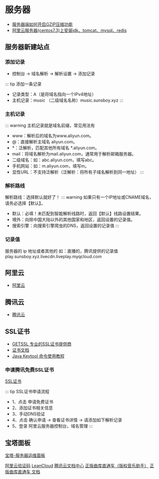 # 服务器
- [服务器端如何开启GZIP压缩功能](https://juejin.im/post/5af003286fb9a07aac24611b)
- [阿里云服务器(centos7.3)上安装jdk、tomcat、mysql、redis](https://www.jianshu.com/p/1752e49e0d29)

## 服务器新建站点
### 添加记录
- 控制台 -> 域名解析 -> 解析设置 -> 添加记录

::: tip 添加一条记录
- 记录类型：A（是将域名指向一个IPv4地址）
- 主机记录：music （二级域名名称）music.sunsboy.xyz
:::

### 主机记录
::: warning 主机记录就是域名前缀，常见用法有
- www：解析后的域名为www.aliyun.com。
- @：直接解析主域名 aliyun.com。
- *：泛解析，匹配其他所有域名 *.aliyun.com。
- mail：将域名解析为mail.aliyun.com，通常用于解析邮箱服务器。
- 二级域名：如：abc.aliyun.com，填写abc。
- 手机网站：如：m.aliyun.com，填写m。
- 显性URL：不支持泛解析（泛解析：将所有子域名解析到同一地址）
:::

### 解析路线 
解析路线：选择默认就好了！
::: warning
如果只有一个IP地址或CNAME域名，请务必选择【默认】。
- 默认：必填！未匹配到智能解析线路时，返回【默认】线路设置结果。
- 境外：向除中国大陆以外的其他国家和地区，返回设置的记录值。
- 搜索引擎：向搜索引擎爬虫的DNS，返回设置的记录值
:::

### 记录值
服务器的 ip 地址或者其他的 如：直播的，腾讯提供的记录值 play.sunsboy.xyz.livecdn.liveplay.myqcloud.com

## 阿里云
- [阿里云](https://www.aliyun.com/)

## 腾讯云
- [腾讯云](https://cloud.tencent.com/)

## SSL证书
- [GETSSL 专业的SSL证书提供商](https://www.getssl.cn/)
- [证书文档](https://www.getssl.cn/support/)
- [Java Keytool 命令使用教程](https://www.getssl.cn/support/java-keytool-%E5%91%BD%E4%BB%A4%E4%BD%BF%E7%94%A8%E6%95%99%E7%A8%8B/)

### 申请腾讯免费SSL证书
[SSL证书](https://cloud.tencent.com/document/product/400)

::: tip SSL证书申请流程
- 1、点击 申请免费证书
- 2、添加证书相关信息
- 3、手动DNS验证 
- 4、点击 确认申请 -> 查看证书详情 -> 请添加如下解析记录
- 5、登录 阿里云服务器控制台，域名管理
:::



## 宝塔面板
[宝塔-服务器运维面板](https://www.bt.cn/new/index.html)

[阿里云验证码](https://www.aliyun.com/activity/security/wafcaptcha)
[LeanCloud](https://www.leancloud.cn/)
[腾讯云文档中心](https://cloud.tencent.com/document/product)
[正版曲库直通车（版权音乐助手）](https://cloud.tencent.com/product/ame)
[正版曲库直通车 文档](https://cloud.tencent.com/document/product/1155)

